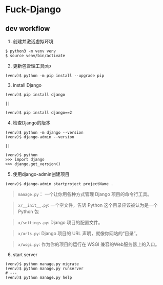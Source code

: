 # Fuck-Django


## dev workflow

1. 创建并激活虚拟环境

```
$ python3 -m venv venv
$ source venv/bin/activate
```
2. 更新包管理工具pip

```
(venv)$ python -m pip install --upgrade pip
```

3. install Django

```
(venv)$ pip install django

||

(venv)$ pip install django==2
```

4. 检查Django的版本

```
(venv)$ python -m django --version
(venv)$ django-admin --version

||

(venv)$ python
>>> import django
>>> django.get_version()
```

5. 使用django-admin创建项目

```
(venv)$ django-admin startproject projectName .
```

> `manage.py`： 一个让你用各种方式管理 Django 项目的命令行工具。

> `x/__init__.py`: 一个空文件，告诉 Python 这个目录应该被认为是一个 Python 包

> `x/settings.py`: Django 项目的配置文件。

> `x/urls.py`: Django 项目的 URL 声明，就像你网站的“目录”。

> `x/wsgi.py`: 作为你的项目的运行在 WSGI 兼容的Web服务器上的入口。


6. start server

```
(venv)$ python manage.py migrate
(venv)$ python manage.py runserver
# ---
(venv)$ python manage.py help
```
